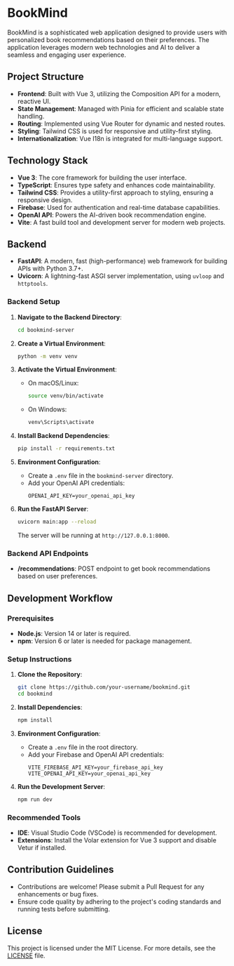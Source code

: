 # BookMind

BookMind is a sophisticated web application designed to provide users with personalized book recommendations based on their preferences. The application leverages modern web technologies and AI to deliver a seamless and engaging user experience.

## Project Structure

-   **Frontend**: Built with Vue 3, utilizing the Composition API for a modern, reactive UI.
-   **State Management**: Managed with Pinia for efficient and scalable state handling.
-   **Routing**: Implemented using Vue Router for dynamic and nested routes.
-   **Styling**: Tailwind CSS is used for responsive and utility-first styling.
-   **Internationalization**: Vue I18n is integrated for multi-language support.

## Technology Stack

-   **Vue 3**: The core framework for building the user interface.
-   **TypeScript**: Ensures type safety and enhances code maintainability.
-   **Tailwind CSS**: Provides a utility-first approach to styling, ensuring a responsive design.
-   **Firebase**: Used for authentication and real-time database capabilities.
-   **OpenAI API**: Powers the AI-driven book recommendation engine.
-   **Vite**: A fast build tool and development server for modern web projects.

## Backend

-   **FastAPI**: A modern, fast (high-performance) web framework for building APIs with Python 3.7+.
-   **Uvicorn**: A lightning-fast ASGI server implementation, using `uvloop` and `httptools`.

### Backend Setup

1. **Navigate to the Backend Directory**:

    ```sh
    cd bookmind-server
    ```

2. **Create a Virtual Environment**:

    ```sh
    python -m venv venv
    ```

3. **Activate the Virtual Environment**:

    - On macOS/Linux:
        ```sh
        source venv/bin/activate
        ```
    - On Windows:
        ```sh
        venv\Scripts\activate
        ```

4. **Install Backend Dependencies**:

    ```sh
    pip install -r requirements.txt
    ```

5. **Environment Configuration**:

    - Create a `.env` file in the `bookmind-server` directory.
    - Add your OpenAI API credentials:
        ```
        OPENAI_API_KEY=your_openai_api_key
        ```

6. **Run the FastAPI Server**:

    ```sh
    uvicorn main:app --reload
    ```

    The server will be running at `http://127.0.0.1:8000`.

### Backend API Endpoints

-   **/recommendations**: POST endpoint to get book recommendations based on user preferences.

## Development Workflow

### Prerequisites

-   **Node.js**: Version 14 or later is required.
-   **npm**: Version 6 or later is needed for package management.

### Setup Instructions

1. **Clone the Repository**:

    ```sh
    git clone https://github.com/your-username/bookmind.git
    cd bookmind
    ```

2. **Install Dependencies**:

    ```sh
    npm install
    ```

3. **Environment Configuration**:

    - Create a `.env` file in the root directory.
    - Add your Firebase and OpenAI API credentials:
        ```
        VITE_FIREBASE_API_KEY=your_firebase_api_key
        VITE_OPENAI_API_KEY=your_openai_api_key
        ```

4. **Run the Development Server**:
    ```sh
    npm run dev
    ```

### Recommended Tools

-   **IDE**: Visual Studio Code (VSCode) is recommended for development.
-   **Extensions**: Install the Volar extension for Vue 3 support and disable Vetur if installed.

## Contribution Guidelines

-   Contributions are welcome! Please submit a Pull Request for any enhancements or bug fixes.
-   Ensure code quality by adhering to the project's coding standards and running tests before submitting.

## License

This project is licensed under the MIT License. For more details, see the [LICENSE](LICENSE) file.
